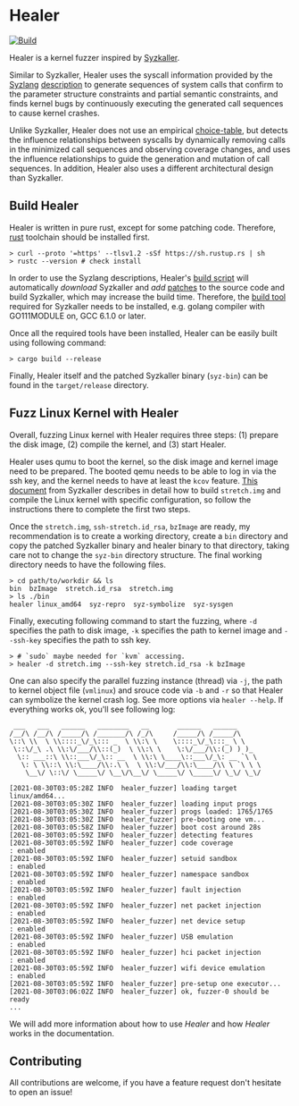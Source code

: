 # Healer
[![Build](https://github.com/SunHao-0/healer/workflows/Build/badge.svg?branch=master)](https://github.com/SunHao-0/healer/actions?query=workflow%3ABuild) 

Healer is a kernel fuzzer inspired by [Syzkaller](https://github.com/google/syzkaller).

Similar to Syzkaller, Healer uses the syscall information provided by the [Syzlang](https://github.com/google/syzkaller/blob/master/docs/syscall_descriptions.md) [description](https://github.com/google/syzkaller/tree/master/sys/linux) to generate sequences of system calls that confirm to the parameter structure constraints and partial semantic constraints, and finds kernel bugs by continuously executing the generated call sequences to cause kernel crashes.

Unlike Syzkaller, Healer does not use an empirical [choice-table](https://github.com/google/syzkaller/blob/master/prog/prio.go), but detects the influence relationships between syscalls by dynamically removing calls in the minimized call sequences and observing coverage changes, and uses the influence relationships to guide the generation and mutation of call sequences. In addition, Healer also uses a different architectural design than Syzkaller.

## Build Healer

Healer is written in pure rust, except for some patching code. Therefore, [rust](https://www.rust-lang.org/) toolchain should be installed first.

``` shell 
> curl --proto '=https' --tlsv1.2 -sSf https://sh.rustup.rs | sh
> rustc --version # check install
```

In order to use the Syzlang descriptions, Healer's [build script](https://github.com/SunHao-0/healer/blob/master/build.rs) will automatically *download* Syzkaller and *add* [patches](https://github.com/SunHao-0/healer/tree/master/patches) to the source code and build Syzkaller, which may increase the build time. Therefore, the [build tool](https://github.com/google/syzkaller/blob/master/docs/linux/setup.md) required for Syzkaller needs to be installed, e.g. golang compiler with GO111MODULE on, GCC 6.1.0 or later.

Once all the required tools have been installed, Healer can be easily built using following command:

``` shell
> cargo build --release
```

Finally, Healer itself and the patched Syzkaller binary (`syz-bin`) can be found in the `target/release` directory.

## Fuzz Linux Kernel with Healer

Overall, fuzzing Linux kernel with Healer requires three steps: (1) prepare the disk image, (2) compile the kernel, and (3) start Healer. 

Healer uses qumu to boot the kernel, so the disk image and kernel image need to be prepared. The booted qemu needs to be able to log in via the ssh key, and the kernel needs to have at least the `kcov` feature. [This document](https://github.com/google/syzkaller/blob/master/docs/linux/setup_ubuntu-host_qemu-vm_x86-64-kernel.md) from Syzkaller describes in detail how to build `stretch.img` and compile the Linux kernel with specific configuration, so follow the instructions there to complete the first two steps.

Once the `stretch.img`, `ssh-stretch.id_rsa`, `bzImage` are ready, my recommendation is to create a working directory, create a `bin` directory and copy the patched Syzkaller binary and healer binary to that directory, taking care not to change the `syz-bin` directory structure. The final working directory needs to have the following files.

```
> cd path/to/workdir && ls 
bin  bzImage  stretch.id_rsa  stretch.img
> ls ./bin
healer linux_amd64  syz-repro  syz-symbolize  syz-sysgen
```

Finally, executing following command to start the fuzzing, where `-d` specifies the path to disk image, `-k` specifies the path to kernel image and `--ssh-key` specifies the path to ssh key.

```
> # `sudo` maybe needed for `kvm` accessing. 
> healer -d stretch.img --ssh-key stretch.id_rsa -k bzImage
```

One can also specify the parallel fuzzing instance (thread) via `-j`, the path to kernel object file (`vmlinux`) and srouce code via `-b` and `-r` so that Healer can symbolize the kernel crash log. See more options via `healer --help`.
If everything works ok, you'll see following log:
``` 
 ___   ___   ______   ________   __       ______   ______
/__/\ /__/\ /_____/\ /_______/\ /_/\     /_____/\ /_____/\
\::\ \\  \ \\::::_\/_\::: _  \ \\:\ \    \::::_\/_\:::_ \ \
 \::\/_\ .\ \\:\/___/\\::(_)  \ \\:\ \    \:\/___/\\:(_) ) )_
  \:: ___::\ \\::___\/_\:: __  \ \\:\ \____\::___\/_\: __ `\ \
   \: \ \\::\ \\:\____/\\:.\ \  \ \\:\/___/\\:\____/\\ \ `\ \ \
    \__\/ \::\/ \_____\/ \__\/\__\/ \_____\/ \_____\/ \_\/ \_\/

[2021-08-30T03:05:28Z INFO  healer_fuzzer] loading target linux/amd64...
[2021-08-30T03:05:30Z INFO  healer_fuzzer] loading input progs
[2021-08-30T03:05:30Z INFO  healer_fuzzer] progs loaded: 1765/1765
[2021-08-30T03:05:30Z INFO  healer_fuzzer] pre-booting one vm...
[2021-08-30T03:05:58Z INFO  healer_fuzzer] boot cost around 28s
[2021-08-30T03:05:59Z INFO  healer_fuzzer] detecting features
[2021-08-30T03:05:59Z INFO  healer_fuzzer] code coverage               : enabled
[2021-08-30T03:05:59Z INFO  healer_fuzzer] setuid sandbox              : enabled
[2021-08-30T03:05:59Z INFO  healer_fuzzer] namespace sandbox           : enabled
[2021-08-30T03:05:59Z INFO  healer_fuzzer] fault injection             : enabled
[2021-08-30T03:05:59Z INFO  healer_fuzzer] net packet injection        : enabled
[2021-08-30T03:05:59Z INFO  healer_fuzzer] net device setup            : enabled
[2021-08-30T03:05:59Z INFO  healer_fuzzer] USB emulation               : enabled
[2021-08-30T03:05:59Z INFO  healer_fuzzer] hci packet injection        : enabled
[2021-08-30T03:05:59Z INFO  healer_fuzzer] wifi device emulation       : enabled
[2021-08-30T03:05:59Z INFO  healer_fuzzer] pre-setup one executor...
[2021-08-30T03:06:02Z INFO  healer_fuzzer] ok, fuzzer-0 should be ready
...
```

We will add more information about how to use *Healer* and how *Healer* works in the documentation.

## Contributing
All contributions are welcome, if you have a feature request don't hesitate to open an issue!
